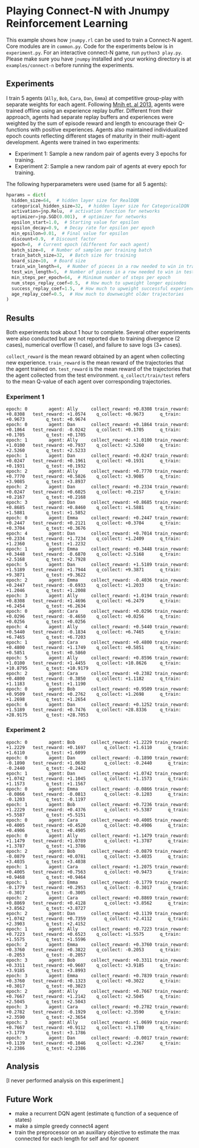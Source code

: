 # Playing Connect-N with Jnumpy Reinforcement Learning

This example shows how `jnumpy.rl` can be used to train a Connect-N agent. Core modules are in `common.py`. Code for the experiments below is in `experiment.py`. For an interactive connect-N game, run `python3 play.py`. Please make sure you have `jnumpy` installed and your working directory is at `examples/connect-n` before running the experiments.

## Experiments

I train 5 agents (`Ally`, `Bob`, `Cara`, `Dan`, `Emma`) at competitive group-play with separate weights for each agent. Following [Mnih et. al 2013](https://arxiv.org/pdf/1312.5602.pdf), agents were trained offline using an experience replay buffer. Different from their approach, agents had separate replay buffers and experiences were weighted by the sum of episode reward and length to encourage their Q-functions with positive experiences. Agents also maintained individualized epoch counts reflecting different stages of maturity in their multi-agent development. Agents were trained in two experiments:
 - Experiment 1: Sample a new random pair of agents every 3 epochs for training.
 - Experiment 2: Sample a new random pair of agents at every epoch for training.

The following hyperparameters were used (same for all 5 agents):
```python
hparams = dict(
  hidden_size=64,  # hidden layer size for RealDQN
  categorical_hidden_size=32,  # hidden layer size for CategoricalDQN
  activation=jnp.Relu,  # activation function for networks
  optimizer=jnp.SGD(0.001),  # optimizer for networks
  epsilon_start=1.0,  # Starting value for epsilon
  epsilon_decay=0.9,  # Decay rate for epsilon per epoch
  min_epsilon=0.01,  # Final value for epsilon
  discount=0.9,  # Discount factor
  epoch=0,  # Current epoch (different for each agent)
  batch_size=8,  # Number of samples per training batch
  train_batch_size=32,  # Batch size for training
  board_size=10,  # Board size
  train_win_length=4,  # Number of pieces in a row needed to win in training
  test_win_length=5,  # Number of pieces in a row needed to win in testing
  min_steps_per_epoch=64,  # Minimum number of steps per epoch
  num_steps_replay_coef=0.5,  # How much to upweight longer episodes
  success_replay_coef=1.5,  # How much to upweight successful experience
  age_replay_coef=0.5,  # How much to downweight older trajectories
)
```

## Results

Both experiments took about 1 hour to complete. Several other experiments were also conducted but are not reported due to training divergence (2 cases), numerical overflow (1 case), and failure to save logs (3+ cases).

`collect_reward` is the mean reward obtained by an agent when collecting new experience. `train_reward` is the mean reward of the trajectories that the agent trained on. `test_reward` is the mean reward of the trajectories that the agent collected from the test environment. `q_collect/train/test` refers to the mean Q-value of each agent over corresponding trajectories. 

### Experiment 1
```
epoch: 0        agent: Ally     collect_reward: +0.8308 train_reward: +0.8308   test_reward: +1.0574    q_collect: +0.9673      q_train: +0.9673        q_test: +0.9674
epoch: 0        agent: Dan      collect_reward: +0.1864 train_reward: +0.1864   test_reward: -0.0242    q_collect: +0.1705      q_train: +0.1705        q_test: +0.1705
epoch: 1        agent: Ally     collect_reward: +1.0100 train_reward: +1.0100   test_reward: +0.7937    q_collect: +2.5260      q_train: +2.5260        q_test: +2.5233
epoch: 1        agent: Dan      collect_reward: +0.0247 train_reward: +0.0247   test_reward: +0.1961    q_collect: +0.1931      q_train: +0.1931        q_test: +0.1932
epoch: 2        agent: Ally     collect_reward: +0.7770 train_reward: +0.7770   test_reward: +0.5026    q_collect: +3.9085      q_train: +3.9085        q_test: +3.8937
epoch: 2        agent: Dan      collect_reward: +0.2334 train_reward: +0.0247   test_reward: +0.6025    q_collect: +0.2157      q_train: +0.2167        q_test: +0.2168
epoch: 3        agent: Dan      collect_reward: +0.8685 train_reward: +0.8685   test_reward: +0.8460    q_collect: +1.5881      q_train: +1.5881        q_test: +1.5852
epoch: 0        agent: Emma     collect_reward: +0.2447 train_reward: +0.2447   test_reward: +0.2121    q_collect: +0.3704      q_train: +0.3704        q_test: +0.3676
epoch: 4        agent: Dan      collect_reward: +0.7014 train_reward: +0.2334   test_reward: +1.7234    q_collect: +1.2409      q_train: +1.2360        q_test: +1.2232
epoch: 1        agent: Emma     collect_reward: +0.3448 train_reward: +0.3448   test_reward: -0.6870    q_collect: +2.5168      q_train: +2.5168        q_test: +2.7928
epoch: 5        agent: Dan      collect_reward: +1.5189 train_reward: +1.5189   test_reward: +1.7944    q_collect: +9.3871      q_train: +9.3871        q_test: +9.3622
epoch: 2        agent: Emma     collect_reward: -0.4036 train_reward: +0.2447   test_reward: -0.6933    q_collect: +1.2033      q_train: +1.2046        q_test: +1.2008
epoch: 3        agent: Ally     collect_reward: +1.0194 train_reward: +0.8308   test_reward: +1.4696    q_collect: +6.2479      q_train: +6.2454        q_test: +6.2634
epoch: 0        agent: Cara     collect_reward: +0.0296 train_reward: +0.0296   test_reward: -0.4650    q_collect: +0.0256      q_train: +0.0256        q_test: +0.0256
epoch: 4        agent: Ally     collect_reward: +0.5440 train_reward: +0.5440   test_reward: -0.1834    q_collect: +6.7465      q_train: +6.7465        q_test: +6.7203
epoch: 1        agent: Cara     collect_reward: +0.4800 train_reward: +0.4800   test_reward: +1.1749    q_collect: +0.5851      q_train: +0.5851        q_test: +0.5860
epoch: 5        agent: Ally     collect_reward: +0.8596 train_reward: +1.0100   test_reward: +1.4455    q_collect: +10.8626     q_train: +10.8795       q_test: +10.9179
epoch: 2        agent: Cara     collect_reward: +0.2382 train_reward: +0.4800   test_reward: -0.3850    q_collect: +1.1182      q_train: +1.1183        q_test: +1.1190
epoch: 0        agent: Bob      collect_reward: +0.9509 train_reward: +0.9509   test_reward: +0.2762    q_collect: +1.2698      q_train: +1.2698        q_test: +1.2654
epoch: 6        agent: Dan      collect_reward: +0.1252 train_reward: +1.5189   test_reward: +0.7476    q_collect: +28.8336     q_train: +28.9175       q_test: +28.7053
```

### Experiment 2
```
epoch: 0        agent: Bob      collect_reward: +1.2229 train_reward: +1.2229   test_reward: +0.1697       q_collect: +1.6110      q_train: +1.6110        q_test: +1.6099
epoch: 0        agent: Dan      collect_reward: -0.1890 train_reward: -0.1890   test_reward: +1.0630       q_collect: -0.2440      q_train: -0.2440        q_test: -0.2442
epoch: 1        agent: Dan      collect_reward: +1.0742 train_reward: +1.0742   test_reward: +1.1045       q_collect: +1.1573      q_train: +1.1573        q_test: +1.1567
epoch: 0        agent: Emma     collect_reward: -0.0866 train_reward: -0.0866   test_reward: -0.0813       q_collect: -0.1203      q_train: -0.1203        q_test: -0.1197
epoch: 1        agent: Bob      collect_reward: +0.7236 train_reward: +1.2229   test_reward: +0.4376       q_collect: +5.5387      q_train: +5.5587        q_test: +5.5151
epoch: 0        agent: Cara     collect_reward: +0.4005 train_reward: +0.4005   test_reward: +0.4520       q_collect: +0.4906      q_train: +0.4906        q_test: +0.4905
epoch: 0        agent: Ally     collect_reward: +1.1479 train_reward: +1.1479   test_reward: +1.0789       q_collect: +1.3787      q_train: +1.3787        q_test: +1.3786
epoch: 2        agent: Bob      collect_reward: -0.0879 train_reward: -0.0879   test_reward: +0.0781       q_collect: +3.4035      q_train: +3.4035        q_test: +3.4038
epoch: 1        agent: Cara     collect_reward: +1.2075 train_reward: +0.4005   test_reward: +0.7563       q_collect: +0.9473      q_train: +0.9468        q_test: +0.9464
epoch: 1        agent: Emma     collect_reward: -0.1779 train_reward: -0.1779   test_reward: +0.2953       q_collect: -0.3017      q_train: -0.3017        q_test: -0.3005
epoch: 2        agent: Cara     collect_reward: +0.8869 train_reward: +0.8869   test_reward: +0.4128       q_collect: +3.8562      q_train: +3.8562        q_test: +3.8727
epoch: 2        agent: Dan      collect_reward: +0.1139 train_reward: +1.0742   test_reward: +0.7359       q_collect: +2.4112      q_train: +2.3903        q_test: +2.4152
epoch: 1        agent: Ally     collect_reward: +0.7223 train_reward: +0.7223   test_reward: +0.6523    q_collect: +1.5575      q_train: +1.5575        q_test: +1.5596
epoch: 2        agent: Emma     collect_reward: +0.3760 train_reward: +0.3760   test_reward: +0.3822    q_collect: -0.2053      q_train: -0.2053        q_test: -0.2057
epoch: 3        agent: Bob      collect_reward: +0.3311 train_reward: +0.3311   test_reward: +0.9607    q_collect: +3.9185      q_train: +3.9185        q_test: +3.8993
epoch: 3        agent: Emma     collect_reward: +0.7839 train_reward: +0.3760   test_reward: +0.1323    q_collect: +0.3022      q_train: +0.3017        q_test: +0.3023
epoch: 2        agent: Ally     collect_reward: +0.7667 train_reward: +0.7667   test_reward: +1.2142    q_collect: +2.5045      q_train: +2.5045        q_test: +2.5043
epoch: 3        agent: Cara     collect_reward: +0.2782 train_reward: +0.2782   test_reward: -0.1929    q_collect: +2.3590      q_train: +2.3590        q_test: +2.3654
epoch: 3        agent: Ally     collect_reward: +1.0699 train_reward: +0.7667   test_reward: +0.9112    q_collect: +3.1780      q_train: +3.1779        q_test: +3.1786
epoch: 3        agent: Dan      collect_reward: -0.0017 train_reward: +0.1139   test_reward: +0.1046    q_collect: +2.2367      q_train: +2.2386        q_test: +2.2386
```

## Analysis

[I never performed analysis on this experiment.]

## Future Work

- make a recurrent DQN agent (estimate q function of a sequence of states)
- make a simple greedy connect4 agent
- train the preprocessor on an auxillary objective to estimate the max connected for each length for self and for oponent
